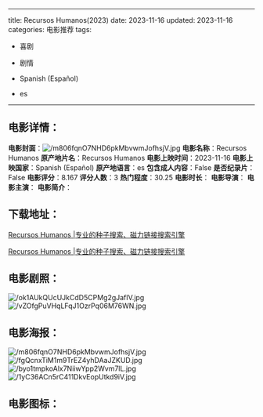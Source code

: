 
---
title: Recursos Humanos(2023)
date: 2023-11-16
updated: 2023-11-16
categories: 电影推荐
tags:
- 喜剧
- 剧情

- Spanish (Español)
- es
---


> 

## **电影详情**：

**电影封面**：<img src="https://image.tmdb.org/t/p/w200/m806fqnO7NHD6pkMbvwmJofhsjV.jpg" alt="/m806fqnO7NHD6pkMbvwmJofhsjV.jpg" title="/m806fqnO7NHD6pkMbvwmJofhsjV.jpg">
**电影名称**：Recursos Humanos
**原产地片名**：Recursos Humanos
**电影上映时间**：2023-11-16
**电影上映国家**：Spanish (Español)
**原产地语言**：es
**包含成人内容**：False
**是否纪录片**：False
**电影评分**：8.167
**评分人数**：3
**热门程度**：30.25
**电影时长**：
**电影导演**：
**电影主演**：
**电影简介**：

## **下载地址**：
[Recursos Humanos |专业的种子搜索、磁力链接搜索引擎](https://movie.amd794.com:2083/?search=Recursos%20Humanos&ordering=&mode=match_phrase&page_size=10&page=1)

[Recursos Humanos |专业的种子搜索、磁力链接搜索引擎](https://movie.amd794.com:2083/?search=Recursos%20Humanos&ordering=&mode=match_phrase&page_size=10&page=1)
 

## **电影剧照**：
<img src="https://image.tmdb.org/t/p/original/ok1AUkQUcUJkCdD5CPMg2gJafIV.jpg" alt="/ok1AUkQUcUJkCdD5CPMg2gJafIV.jpg" title="/ok1AUkQUcUJkCdD5CPMg2gJafIV.jpg"><img src="https://image.tmdb.org/t/p/original/vZOfgPuVHqLFqJ1OzrPq06M76WN.jpg" alt="/vZOfgPuVHqLFqJ1OzrPq06M76WN.jpg" title="/vZOfgPuVHqLFqJ1OzrPq06M76WN.jpg">

## **电影海报**：
<img src="https://image.tmdb.org/t/p/original/m806fqnO7NHD6pkMbvwmJofhsjV.jpg" alt="/m806fqnO7NHD6pkMbvwmJofhsjV.jpg" title="/m806fqnO7NHD6pkMbvwmJofhsjV.jpg"><img src="https://image.tmdb.org/t/p/original/fgQcnxTiM1m9TrEZ4yhDAaJZKUD.jpg" alt="/fgQcnxTiM1m9TrEZ4yhDAaJZKUD.jpg" title="/fgQcnxTiM1m9TrEZ4yhDAaJZKUD.jpg"><img src="https://image.tmdb.org/t/p/original/byo1tmpkoAlx7NiiwYpp2Wvm7lL.jpg" alt="/byo1tmpkoAlx7NiiwYpp2Wvm7lL.jpg" title="/byo1tmpkoAlx7NiiwYpp2Wvm7lL.jpg"><img src="https://image.tmdb.org/t/p/original/1yC36ACn5rC411DkvEopUtkd9iV.jpg" alt="/1yC36ACn5rC411DkvEopUtkd9iV.jpg" title="/1yC36ACn5rC411DkvEopUtkd9iV.jpg">

## **电影图标**：

